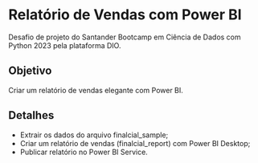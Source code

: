 # Relatório de Vendas com Power BI

Desafio de projeto do Santander Bootcamp em Ciência de Dados com Python 2023 pela plataforma DIO.

## Objetivo

Criar um relatório de vendas elegante com Power BI.

## Detalhes

- Extrair os dados do arquivo finalcial_sample;
- Criar um relatório de vendas (finalcial_report) com Power BI Desktop;
- Publicar relatório no Power BI Service.
